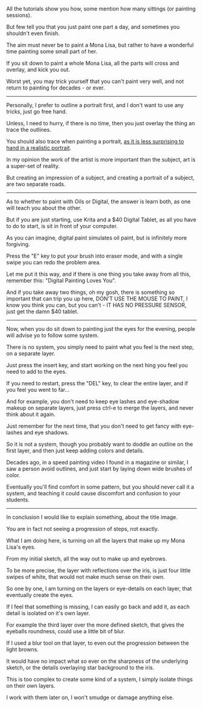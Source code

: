 All the tutorials show you how,
some mention how many sittings (or painting sessions).

But few tell you that you just paint one part a day,
and sometimes you shouldn't even finish.

The aim must never be to paint a Mona Lisa,
but rather to have a wonderful time painting some small part of her.

If you sit down to paint a whole Mona Lisa,
all the parts will cross and overlay, and kick you out.

Worst yet, you may trick yourself that you can't paint very well,
and not return to painting for decades - or ever.

---

Personally, I prefer to outline a portrait first,
and I don't want to use any tricks, just go free hand.

Unless, I need to hurry,
if there is no time, then you just overlay the thing an trace the outlines.

You should also trace when painting a portrait,
[as it is less surprising to hand in a realistic portrait][1].

In my opinion the work of the artist is more important than the subject,
art is a super-set of reality.

But creating an impression of a subject,
and creating a portrait of a subject, are two separate roads.

---

As to whether to paint with Oils or Digital,
the answer is learn both, as one will teach you about the other.

But if you are just starting, use Krita and a $40 Digital Tablet,
as all you have to do to start, is sit in front of your computer.

As you can imagine, digital paint simulates oil paint,
but is infinitely more forgiving.

Press the "E" key to put your brush into eraser mode,
and with a single swipe you can redo the problem area.

Let me put it this way,
and if there is one thing you take away from all this, remember this: "Digital Painting Loves You".

And if you take away two things, oh my gosh, there is something so important that can trip you up here,
DON'T USE THE MOUSE TO PAINT, I know you think you can, but you can't - IT HAS NO PRESSURE SENSOR, just get the damn $40 tablet.

---

Now, when you do sit down to painting just the eyes for the evening,
people will advise yo to follow some system.

There is no system, you simply need to paint what you feel is the next step,
on a separate layer.

Just press the insert key,
and start working on the next hing you feel you need to add to the eyes.

If you need to restart, press the "DEL" key, to clear the entire layer,
and if you feel you went to far...

And for example, you don't need to keep eye lashes and eye-shadow makeup on separate layers,
just press ctrl-e to merge the layers, and never think about it again.

Just remember for the next time,
that you don't need to get fancy with eye-lashes and eye shadows.

So it is not a system, though you probably want to doddle an outline on the first layer,
and then just keep adding colors and details.

Decades ago, in a speed painting video I found in a magazine or similar,
I saw a person avoid outlines, and just start by laying down wide brushes of color.

Eventually you'll find comfort in some pattern,
but you should never call it a system, and teaching it could cause discomfort and confusion to your students.

---

In conclusion I would like to explain something,
about the title image.

You are in fact not seeing a progression of steps,
not exactly.

What I am doing here,
is turning on all the layers that make up my Mona Lisa's eyes.

From my initial sketch,
all the way out to make up and eyebrows.

To be more precise, the layer with reflections over the iris,
is just four little swipes of white, that would not make much sense on their own.

So one by one, I am turning on the layers or eye-details on each layer,
that eventually create the eyes.

If I feel that something is missing,
I can easily go back and add it, as each detail is isolated on it's own layer.

For example the third layer over the more defined sketch,
that gives the eyeballs roundness, could use a little bit of blur.

If I used a blur tool on that layer,
to even out the progression between the light browns.

It would have no impact what so ever on the sharpness of the underlying sketch,
or the details overlaying star background to the iris.

This is too complex to create some kind of a system,
I simply isolate things on their own layers.

I work with them later on,
I won't smudge or damage anything else.





[1]: https://www.youtube.com/watch?v=tnd4CtXmQTE
